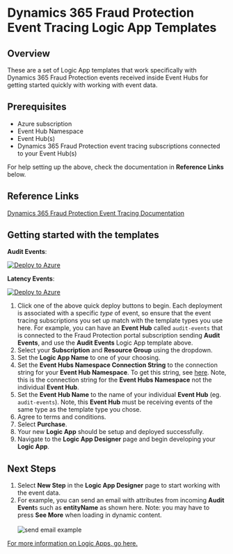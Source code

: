 # Dynamics 365 Fraud Protection Event Tracing Logic App Templates

## Overview

These are a set of Logic App templates that work specifically with Dynamics 365 Fraud Protection events received inside Event Hubs for getting started quickly with working with event data.

## Prerequisites

- Azure subscription
- Event Hub Namespace
- Event Hub(s)
- Dynamics 365 Fraud Protection event tracing subscriptions connected to your Event Hub(s)

For help setting up the above, check the documentation in **Reference Links** below.

## Reference Links

[Dynamics 365 Fraud Protection Event Tracing Documentation](https://docs.microsoft.com/en-us/dynamics365/fraud-protection/event-tracing)

## Getting started with the templates

**Audit Events**:

[![Deploy to Azure](https://aka.ms/deploytoazurebutton)](https://portal.azure.com/#create/Microsoft.Template/uri/https%3A%2F%2Fraw.githubusercontent.com%2Fmicrosoft%2FDynamics-365-Fraud-Protection-Samples%2Fmaster%2Flogic%2520app%2520templates%2Faudit-events-template.json)

**Latency Events**:

[![Deploy to Azure](https://aka.ms/deploytoazurebutton)](https://portal.azure.com/#create/Microsoft.Template/uri/https%3A%2F%2Fraw.githubusercontent.com%2Fmicrosoft%2FDynamics-365-Fraud-Protection-Samples%2Fmaster%2Flogic%2520app%2520templates%2Flatency-events-template.json)

1. Click one of the above quick deploy buttons to begin. Each deployment is associated with a specific _type_ of event, so ensure that the event tracing subscriptions you set up match with the template types you use here.
   For example, you can have an **Event Hub** called `audit-events` that is connected to the Fraud Protection portal subscription sending **Audit Events**, and use the **Audit Events** Logic App template above.
2. Select your **Subscription** and **Resource Group** using the dropdown.
3. Set the **Logic App Name** to one of your choosing.
4. Set the **Event Hubs Namespace Connection String** to the connection string for your **Event Hub Namespace**. To get this string, see [here](https://docs.microsoft.com/en-us/azure/event-hubs/event-hubs-get-connection-string). Note, this is the connection string for the **Event Hubs Namespace** not the individual **Event Hub**.
5. Set the **Event Hub Name** to the name of your individual **Event Hub** (eg. `audit-events`). Note, this **Event Hub** must be receiving events of the same type as the template type you chose.
6. Agree to terms and conditions.
7. Select **Purchase**.
8. Your new **Logic App** should be setup and deployed successfully.
9. Navigate to the **Logic App Designer** page and begin developing your **Logic App**.

## Next Steps

1. Select **New Step** in the **Logic App Designer** page to start working with the event data.
2. For example, you can send an email with attributes from incoming **Audit Event**s such as **entityName** as shown here. Note: you may have to press **See More** when loading in dynamic content. </br>  
   ![send email example](https://i.ibb.co/Y8LXj1C/example.png)

[For more information on Logic Apps, go here.](https://docs.microsoft.com/en-us/azure/logic-apps/)
